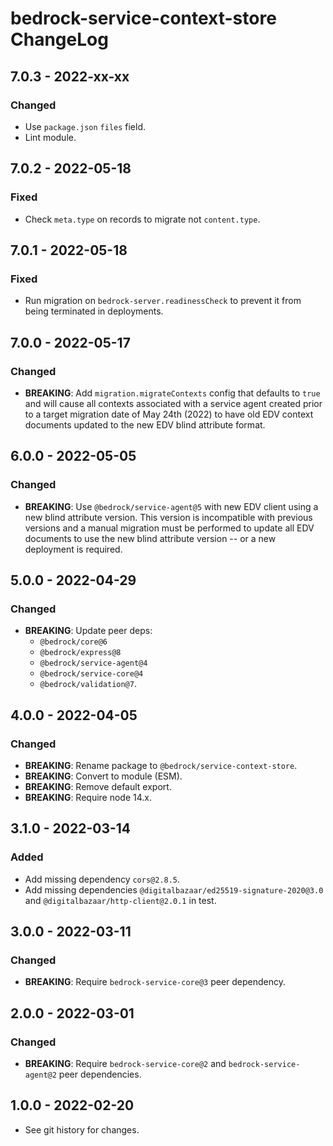 # bedrock-service-context-store ChangeLog

## 7.0.3 - 2022-xx-xx

### Changed
- Use `package.json` `files` field.
- Lint module.

## 7.0.2 - 2022-05-18

### Fixed
- Check `meta.type` on records to migrate not `content.type`.

## 7.0.1 - 2022-05-18

### Fixed
- Run migration on `bedrock-server.readinessCheck` to prevent it from being
  terminated in deployments.

## 7.0.0 - 2022-05-17

### Changed
- **BREAKING**: Add `migration.migrateContexts` config that defaults to `true`
  and will cause all contexts associated with a service agent created prior
  to a target migration date of May 24th (2022) to have old EDV context
  documents updated to the new EDV blind attribute format.

## 6.0.0 - 2022-05-05

### Changed
- **BREAKING**: Use `@bedrock/service-agent@5` with new EDV client using a
  new blind attribute version. This version is incompatible with previous
  versions and a manual migration must be performed to update all
  EDV documents to use the new blind attribute version -- or a new
  deployment is required.

## 5.0.0 - 2022-04-29

### Changed
- **BREAKING**: Update peer deps:
  - `@bedrock/core@6`
  - `@bedrock/express@8`
  - `@bedrock/service-agent@4`
  - `@bedrock/service-core@4`
  - `@bedrock/validation@7`.

## 4.0.0 - 2022-04-05

### Changed
- **BREAKING**: Rename package to `@bedrock/service-context-store`.
- **BREAKING**: Convert to module (ESM).
- **BREAKING**: Remove default export.
- **BREAKING**: Require node 14.x.

## 3.1.0 - 2022-03-14

### Added
- Add missing dependency `cors@2.8.5`.
- Add missing dependencies `@digitalbazaar/ed25519-signature-2020@3.0` and
  `@digitalbazaar/http-client@2.0.1` in test.

## 3.0.0 - 2022-03-11

### Changed
- **BREAKING**: Require `bedrock-service-core@3` peer dependency.

## 2.0.0 - 2022-03-01

### Changed
- **BREAKING**: Require `bedrock-service-core@2` and `bedrock-service-agent@2`
  peer dependencies.

## 1.0.0 - 2022-02-20

- See git history for changes.
